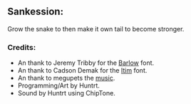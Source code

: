 ## Sankession:
Grow the snake to then make it own tail to become stronger.

### Credits:
- An thank to Jeremy Tribby for the [Barlow](https://fonts.google.com/specimen/Barlow) font.
- An thank to Cadson Demak for the [Itim](https://fonts.google.com/specimen/Itim) font.
- An thank to megupets the [music](https://opengameart.org/content/vaulty).
- Programming/Art by Huntrt.
- Sound by Huntrt using ChipTone. 
